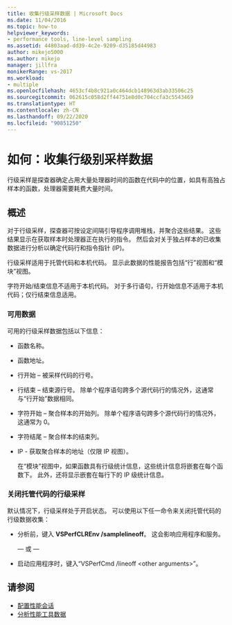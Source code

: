 ```yaml
---
title: 收集行级采样数据 | Microsoft Docs
ms.date: 11/04/2016
ms.topic: how-to
helpviewer_keywords:
- performance tools, line-level sampling
ms.assetid: 44803aad-dd39-4c2e-9209-d35185d44983
author: mikejo5000
ms.author: mikejo
manager: jillfra
monikerRange: vs-2017
ms.workload:
- multiple
ms.openlocfilehash: 4653cf4b8c921a0c464dcb148963d3ab33506c25
ms.sourcegitcommit: 062615c058d2ff44751e8d0c704ccfa3c5543469
ms.translationtype: HT
ms.contentlocale: zh-CN
ms.lasthandoff: 09/22/2020
ms.locfileid: "90851250"
---
```

# <a name="how-to-collect-line-level-sampling-data"></a>如何：收集行级别采样数据
行级采样是探查器确定占用大量处理器时间的函数在代码中的位置，如具有高独占样本的函数，处理器需要耗费大量时间。

## <a name="overview"></a>概述
 对于行级采样，探查器可按设定间隔引导程序调用堆栈，并聚合这些结果。 这些结果显示在获取样本时处理器正在执行的指令。 然后会对关于独占样本的已收集数据进行分析以确定代码行和指令指针 (IP)。

 行级采样适用于托管代码和本机代码。 显示此数据的性能报告包括“行”视图和“模块”视图。

 字符开始/结束信息不适用于本机代码。 对于多行语句，行开始信息不适用于本机代码；仅行结束信息适用。

### <a name="available-data"></a>可用数据
 可用的行级采样数据包括以下信息：

- 函数名称。

- 函数地址。

- 行开始 – 被采样代码的行号。

- 行结束 – 结束源行号。 除单个程序语句跨多个源代码行的情况外，这通常与“行开始”数据相同。

- 字符开始 – 聚合样本的开始列。 除单个程序语句跨多个源代码行的情况外，这通常为 0。

- 字符结尾 – 聚合样本的结束列。

- IP - 获取聚合样本的地址（仅限 IP 视图）。

  在“模块”视图中，如果函数具有行级统计信息，这些统计信息将嵌套在每个函数下。 此外，还将显示嵌套在每行下的 IP 级统计信息。

### <a name="turn-off-line-level-sampling-for-managed-code"></a>关闭托管代码的行级采样
 默认情况下，行级采样处于开启状态。 可以使用以下任一命令来关闭托管代码的行级数据收集：

- 分析前，键入 **VSPerfCLREnv /samplelineoff**。 这会影响应用程序和服务。

     — 或 —

- 启动应用程序时，键入“VSPerfCmd /lineoff \<other arguments>”。

## <a name="see-also"></a>请参阅
- [配置性能会话](../profiling/configuring-performance-sessions.md)
- [分析性能工具数据](../profiling/analyzing-performance-tools-data.md)

